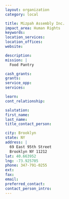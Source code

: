 ```yaml
---
layout: organization
category: local

title: Mizpah Assembly Inc.
impact_area: Human Rights
keywords: 
location_services: 
location_offices: 
website: 

description: 
mission: |
  Food Pantry

cash_grants: 
grants: 
service_opp: 
services: 

learn: 
cont_relationship: 

salutation: 
first_name: 
last_name: 
title_contact_person: 

city: Brooklyn
state: NY
address: |
  69 East 95th Street     
  Brooklyn NY 11212
lat: 40.663952
lng: -73.925705
phone: 347-791-0255
ext: 
fax: 
email: 
preferred_contact: 
contact_person_intro: 
---
```


